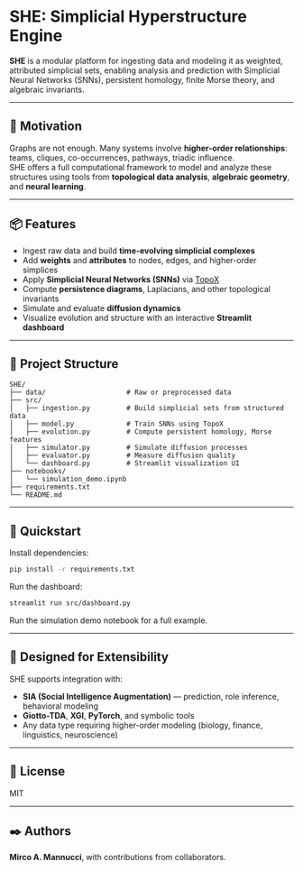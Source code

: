 # SHE: Simplicial Hyperstructure Engine

**SHE** is a modular platform for ingesting data and modeling it as weighted, attributed simplicial sets, enabling analysis and prediction with Simplicial Neural Networks (SNNs), persistent homology, finite Morse theory, and algebraic invariants.

---

## 🔺 Motivation

Graphs are not enough. Many systems involve **higher-order relationships**: teams, cliques, co-occurrences, pathways, triadic influence.  
SHE offers a full computational framework to model and analyze these structures using tools from **topological data analysis**, **algebraic geometry**, and **neural learning**.

---

## 📦 Features

- Ingest raw data and build **time-evolving simplicial complexes**
- Add **weights** and **attributes** to nodes, edges, and higher-order simplices
- Apply **Simplicial Neural Networks (SNNs)** via [TopoX](https://github.com/simplicial-topology/topox)
- Compute **persistence diagrams**, Laplacians, and other topological invariants
- Simulate and evaluate **diffusion dynamics**
- Visualize evolution and structure with an interactive **Streamlit dashboard**

---

## 📁 Project Structure

```
SHE/
├── data/                    # Raw or preprocessed data
├── src/
│   ├── ingestion.py         # Build simplicial sets from structured data
│   ├── model.py             # Train SNNs using TopoX
│   ├── evolution.py         # Compute persistent homology, Morse features
│   ├── simulator.py         # Simulate diffusion processes
│   ├── evaluator.py         # Measure diffusion quality
│   └── dashboard.py         # Streamlit visualization UI
├── notebooks/
│   └── simulation_demo.ipynb
├── requirements.txt
└── README.md
```

---

## 🚀 Quickstart

Install dependencies:

```bash
pip install -r requirements.txt
```

Run the dashboard:

```bash
streamlit run src/dashboard.py
```

Run the simulation demo notebook for a full example.

---

## 🧠 Designed for Extensibility

SHE supports integration with:
- **SIA (Social Intelligence Augmentation)** — prediction, role inference, behavioral modeling
- **Giotto-TDA**, **XGI**, **PyTorch**, and symbolic tools
- Any data type requiring higher-order modeling (biology, finance, linguistics, neuroscience)

---

## 📜 License

MIT

---

## ✒️ Authors

**Mirco A. Mannucci**, with contributions from collaborators.